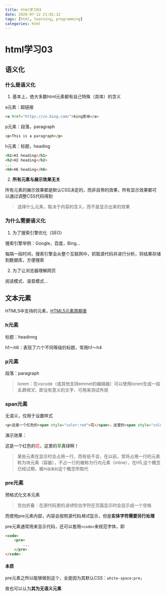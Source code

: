 ```yaml
---
title: html学习03
date: 2020-07-12 21:01:12
tags: [html, learning, programming]
categories: html
---
```


# html学习03

<!--more-->

## 语义化

### 什么是语义化

1. 基本上，绝大多数html元素都有自己特殊（具体）的含义

a元素：超链接

```html
<a href="https://cn.bing.com/">bing查询</a>
```

p元素：段落，paragraph

```html
<p>This is a paragraph</p>
```

h元素：标题，heading

```html
<h1>H1 heading</h1>
<h2>H2 heading</h2>
...
<h6>H6 heading</h6>
```

2. **所有元素与展示效果无关**

所有元素的展示效果都是默认CSS决定的，而非自带的效果，所有显示效果都可以通过调整CSS代码得到

> 选择什么元素，取决于内容的含义，而不是显示出来的效果

### 为什么需要语义化

1. 为了搜索引擎优化（SEO）

搜索引擎举例：Google，百度，Bing...

每隔一段时间，搜索引擎会从整个互联网中，抓取源代码并进行分析，将结果存储到数据库，方便搜索

2. 为了让浏览器理解网页

阅读模式、语音模式...

## 文本元素

HTML5中支持的元素，[HTML5元素周期表](http://www.html5star.com/manual/html5label-meaning/)

### h元素

标题：headinng

h1～h6：表现了六个不同等级的标题，常用h1～h4

### p元素

段落：paragraph

> lorem：在vscode（或其他支持emmet的编辑器）可以使用lorem生成一段*乱数假文*，即没有意义的文字，可用来测试外观

### span元素

无语义，仅用于设置样式

```html
<p>这是一个红色的<span style="color:red">花</span>，这里的<span style="color:green">草</span>真绿啊！</p>
```

演示效果：

<p>这是一个红色的<span style="color:red">花</span>，这里的<span style="color:green">草</span>真绿啊！</p>

> 某些元素在显示时会占用一行，而有些不会，在以前，常将占用一行的元素称为块元素（容器），不占一行的被称为行内元素（inline），在H5,这个概念已经过期，被`内容类别`这个概念所取代

### pre元素

预格式化文本元素

>  空白折叠：在源代码里的*连续*空白字符在页面显示时会显示成一个空格

而使用pre元素内部，内容会按照源代码*格式*显示，但是**实体字符需要另行处理**

pre元素通常用来显示代码，还可以套用`<code>`来规范字体，即

```html
<code>
	<pre>
		...
	</pre>
</code>
```



#### 本质

pre元素之所以能够做到这个，全是因为其默认CSS：`white-space:pre;`

故也可以认为**其为无语义元素**
